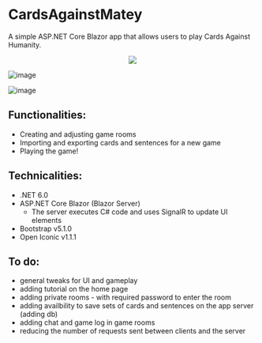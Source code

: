 # CardsAgainstMatey

A simple ASP.NET Core Blazor app that allows users to play Cards Against Humanity.
<p align="center">
  <img src="https://github.com/SzaroBury/CardsAgainstMatey/assets/37550354/4c0b9682-b26a-4fc4-87e8-b3cb32cb1eef"/>
</p>

![image](https://github.com/SzaroBury/CardsAgainstMatey/assets/37550354/5d22d235-561e-47a2-8b0f-b8d1d2fc82ca)

![image](https://github.com/SzaroBury/CardsAgainstMatey/assets/37550354/448653bc-43c8-47d8-a0b4-b8e54abc2957)


## Functionalities:
- Creating and adjusting game rooms
- Importing and exporting cards and sentences for a new game
- Playing the game!

## Technicalities:
- .NET 6.0
- ASP.NET Core Blazor (Blazor Server)
  - The server executes C# code and uses SignalR to update UI elements 
- Bootstrap v5.1.0
- Open Iconic v1.1.1


## To do:
- general tweaks for UI and gameplay
- adding tutorial on the home page
- adding private rooms - with required password to enter the room
- adding availbility to save sets of cards and sentences on the app server (adding db)
- adding chat and game log in game rooms
- reducing the number of requests sent between clients and the server
